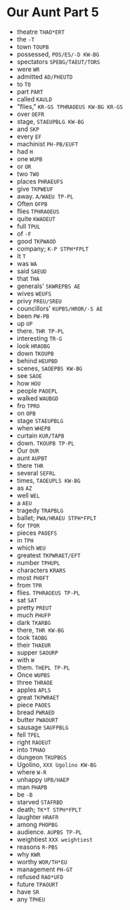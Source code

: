 # Our Aunt Part 5

* theatre `THAO*ERT`
* the `-T`
* town `TOUPB`
* possessed, `POS/ES/-D KW-BG`
* spectators `SPEBG/TAEUT/TORS`
* were `WR`
* admitted `AD/PHEUTD`
* to `TO`
* part `PART`
* called `KAULD`
* "flies," `KR-GS TPHRAOEUS KW-BG KR-GS`
* over `OEFR`
* stage, `STAEUPBLG KW-BG`
* and `SKP`
* every `EF`
* machinist `PH-PB/EUFT`
* had `H`
* one `WUPB`
* or `OR`
* two `TWO`
* places `PHRAEUFS`
* give `TKPWEUF`
* away. `A/WAEU TP-PL`
* Often `OFPB`
* flies `TPHRAOEUS`
* quite `KWAOEUT`
* full `TPUL`
* of `-F`
* good `TKPWAOD`
* company; `K-P STPH*FPLT`
* It `T`
* was `WA`
* said `SAEUD`
* that `THA`
* generals' `SKWREPBS AE`
* wives `WEUFS`
* privy `PREU/SREU`
* councillors' `KUPBS/HROR/-S AE`
* been `PW-PB`
* up `UP`
* there. `THR TP-PL`
* interesting `TR-G`
* look `HRAOBG`
* down `TKOUPB`
* behind `HEUPBD`
* scenes, `SAOEPBS KW-BG`
* see `SAOE`
* how `HOU`
* people `PAOEPL`
* walked `WAUBGD`
* fro `TPRO`
* on `OPB`
* stage `STAEUPBLG`
* when `WHEPB`
* curtain `KUR/TAPB`
* down. `TKOUPB TP-PL`
* Our `OUR`
* aunt `AUPBT`
* there `THR`
* several `SEFRL`
* times, `TAOEUPLS KW-BG`
* as `AZ`
* well `WEL`
* a `AEU`
* tragedy `TRAPBLG`
* ballet; `PWA/HRAEU STPH*FPLT`
* for `TPOR`
* pieces `PAOEFS`
* in `TPH`
* which `WEU`
* greatest `TKPWRAET/EFT`
* number `TPHUPL`
* characters `KRARS`
* most `PHOFT`
* from `TPR`
* flies. `TPHRAOEUS TP-PL`
* sat `SAT`
* pretty `PREUT`
* much `PHUFP`
* dark `TKARBG`
* there, `THR KW-BG`
* took `TAOBG`
* their `THAEUR`
* supper `SAOURP`
* with `W`
* them. `THEPL TP-PL`
* Once `WUPBS`
* three `THRAOE`
* apples `APLS`
* great `TKPWRAET`
* piece `PAOES`
* bread `PWRAED`
* butter `PWAOURT`
* sausage `SAUFPBLG`
* fell `TPEL`
* right `RAOEUT`
* into `TPHAO`
* dungeon `TKUPBGS`
* Ugolino, `XXX Ugolino KW-BG`
* where `W-R`
* unhappy `UPB/HAEP`
* man `PHAPB`
* be `-B`
* starved `STAFRBD`
* death; `TK*T STPH*FPLT`
* laughter `HRAFR`
* among `PHOPBG`
* audience. `AUPBS TP-PL`
* weightiest `XXX weightiest`
* reasons `R-PBS`
* why `KWR`
* worthy `WOR/TH*EU`
* management `PH-GT`
* refused `RAO*UFD`
* future `TPAOURT`
* have `SR`
* any `TPHEU`
